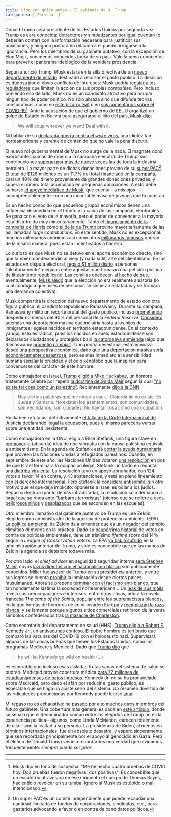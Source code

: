```yaml
---
title: Dime con quién andas - El gabinete de D. Trump 
categories: [ Personal ]
---
```



Donald Trump será presidente de los Estados Unidos por segunda vez. Trump es
cara conocida: detractores y simpatizantes por igual cuentan (o deberían
contar) con la información necesaria para justificar sus posiciones, y ninguna
postura en relación a él puede arrogarse a la ignorancia. Pero los
miembros de su gabinete putativo, con la excepción de Elon Musk, son menos
conocidos fuera de su país. Vale la pena conocerlos para prever el
panorama ideológico de la venidera presidencia.


Según anunció Trump, Musk estará en la silla directiva de un [nuevo
departamento de estado](https://edition.cnn.com/2024/11/12/politics/elon-musk-vivek-ramaswamy-department-of-government-efficiency-trump/index.html) destinado a recortar el gasto público.
La decisión es dudosa por el obvio conflicto de intereses: Musk podría [regular a los reguladores](https://www.nytimes.com/2024/10/20/us/politics/elon-musk-federal-agencies-contracts.html) que limitan la acción de sus propias compañías. Pero incluso poniendo eso de lado, Musk no es un candidato atractivo para ocupar ningún tipo de poder político. No sólo abraza 
sino que difunde teorías conspirativas, como en [este bizarro twit](https://x.com/elonmusk/status/1849718117297246377?ref_src=twsrc%5Etfw%7Ctwcamp%5Etweetembed%7Ctwterm%5E1849718117297246377%7Ctwgr%5E0ee6d957b285a79f874530bc89b809a33503fb9d%7Ctwcon%5Es1_c10&ref_url=https%3A%2F%2F) o en [sus comentarios sobre el COVID-19](https://www.infobae.com/america/eeuu/2020/11/13/elon-musk-ceo-y-fundador-de-tesla-alimenta-las-teorias-conspirativas-alrededor-del-coronavirus-hablo-sobre-los-cuatro-test-que-se-hizo-en-un-dia/)[^1]. Ante la acusación de que 
el gobierno de EEUU organizó un golpe de Estado en Bolivia para asegurarse el litio 
del país, [Musk dijo](https://www.theguardian.com/books/2023/nov/25/we-will-coup-whoever-we-want-the-unbearable-hubris-of-musk-and-the-billionaire-tech-bros):

> We will coup whoever we want! Deal with it. 

Ni hablar de su [declarada guerra contra el *woke virus*](https://www.usatoday.com/story/tech/2024/07/22/elon-musk-jordan-peterson-interview/74506785007/), una idiotez tan norteamericana y carente de 
contenido que no vale la pena discutir. 


El nuevo rol gubernamental de Musk no surge de la nada. El magnate donó exorbitantes sumas de dinero a la campaña elecotral de Trump: sus contribuciones
[superan por más de nueve veces](https://www.eenews.net/articles/top-energy-donors-to-trump-and-harris-dwarfed-by-elon-musk/) las de toda la industria petrolera.
La mayor parte de dichas donaciones provino de su
[super PAC](https://www.npr.org/2024/10/16/g-s1-28591/elon-musk-donald-trump-america-pac-fec)[^2]. 
El total de $128 millones es un 11.7% del [total financiado en la campaña](https://www.opensecrets.org/2024-presidential-race/donald-trump/candidate?id=N00023864), casi un 40% del dinero 
proveniente de grandes donaciones privadas, y supera el dinero total acumulado en pequeñas 
donaciones. A esto debe sumarse [el apoyo mediático de Musk](https://www.aljazeera.com/features/2024/11/7/the-elon-musk-effect-how-donald-trump-gained-from-billionaires-support), que cuenta—a mis ojos incomprensiblemente—con una incontable masa de jóvenes que lo admiran.

Es un hecho conocido que pequeños grupos económicos tienen una influencia
desmedida en el triunfo y la caída de las campañas electorales. Se gana 
con el voto de la mayoría, pero el poder de convencer a la mayoría está 
distribuido muy minoritariamente. Tanto el [financiamiento de la campaña de Harris]((https://www.opensecrets.org/2024-presidential-race/kamala-harris/candidate?id=N00036915))
como [el de la de Trump](https://www.opensecrets.org/2024-presidential-race/donald-trump/candidate?id=N00023864)
provino mayoritariamente de las así llamadas *large contributions*. En este sentido,
Musk no es excepcional: muchos millonarios anónimos así como otros [millonarios famosos](https://www.nytimes.com/2024/10/22/us/elections/bill-gates-future-forward-kamala-harris.html)
operan de la misma manera, pues están incentivados a hacerlo.

Lo curioso es que Musk no se detuvo en el aporte económico directo, sino que también condescendió al viejo 
(y nada sutil) arte del clientelismo. En los estados en disputa electoral, [regaló $1 millón 
diario](https://www.aljazeera.com/news/2024/10/21/does-musks-daily-1m-giveaway-constitute-election-interference) a personas "aleatoriamente" elegidas entre aquellas que firmaran una petición política de 
lineamiento republicano. Las comillas obedecen al hecho de que, eventualmente, [Musk alegó](https://www.aljazeera.com/news/2024/11/5/elon-musks-one-million-voter-giveaway-to-continue-pennsylvania-judge-rules) que 
la elección no era realmente aleatoria (lo cual condujo a que miles de personas
se sintieran estafadas y se formara una demanda colectiva).

Musk compartirá la dirección del nuevo departamento de estado con
otra figura pública: el candidato republicano Ramaswamy. Durante su campaña, Ramaswany militó un recorte brutal del gasto público, incluso [prometiendo](https://www.npr.org/2024/01/04/1222756097/republican-candidates-economy-inflation-social-security) despedir no menos del 90% del personal de la *Federal Reserve*.
[Consideró](https://www.nbcnews.com/politics/2024-election/vivek-ramaswamy-deport-children-undocumented-immigrants-born-us-rcna104143) además una deportación masiva que incluiría hasta a los hijos de inmigrantes ilegales nacidos en
territorio estadounidense. En el contexto yanqui, esto es radical, 
pues los nacidos en suelo estadounidense son declarados ciudadanos y protegidos bajo
[la catorceava enmienda](https://www.archives.gov/milestone-documents/14th-amendment) (algo que Ramaswamy [prometió cambiar](https://thehill.com/homenews/campaign/4227711-ramaswamy-end-birthright-citizenship-2024-debate/)). Uno podría desestimar esta amenaza desde una perspectiva económica, 
dado que una deportación masiva [sería económicamente desastrosa](https://www.theguardian.com/us-news/2024/oct/30/trump-deportation-plan-economic-disaster), pero es más inmediato 
a la sensibilidad humana señalar la crueldad y el odio xenófobo que la inspiran para convencerse del 
carácter de este hombre.

Como embajador en Israel, 
[Trump eligió a Mike Huckabee](https://edition.cnn.com/2024/11/12/politics/mike-huckabee-israel/index.html),
un hombre tristemente célebre por repetir [la doctrina de Golda Meir](https://en.wikipedia.org/wiki/There_was_no_such_thing_as_Palestinians)
según la cual ["no existe tal cosa como un palestino"](https://edition.cnn.com/2024/11/12/politics/mike-huckabee-palestinian-comments-trump-israel-ambassador/index.html). 
Recientemente [dijo a la CNN](https://www.democracynow.org/2024/11/13/headlines/mike_huckabee_who_declared_theres_no_such_thing_as_a_palestinian_named_us_ambassador_to_israel):

> Hay ciertas palabras que me niego a usar... Cisjordania no existe. Es Judea y Samaria. No existen los asentamientos:
son comunidades, son vecindarios, son ciudades. No hay tal cosa como una ocupación.

Huckabee refuta así definitivamente [el fallo de la Corte Internacional de
Justicia](https://www.bbc.com/news/articles/cjerjzxlpvdo) declarando ilegal la
ocupación, pues el mismo parecería versar sobre una entidad inexistente.


Como embajadora en la 
ONU, eligió a Elise Stefanik, una figura clave en [promover](https://www.nbcnews.com/politics/congress/rep-elise-stefanik-university-pennsylvania-presidents-resignation-one-rcna128939)
la (absurda) idea de que simpatía con la causa palestina equivale a antisemitismo.
En la agenda de Stefanik está [cortar la ayuda humanitaria](https://www.nbcnews.com/news/world/israel-unwra-ban-devastating-palestinians-rcna177766) que proveen las Naciones Unidas a refugiados palestinos. Cuando, en septiembre de este año, las Naciones Unides votaron [una resolución](https://news.un.org/en/story/2024/09/1154496) en pos de que Israel terminara 
la ocupación ilegal, Stefanik no tardó en redactar una [diatriba virulenta](https://stefanik.house.gov/2024/9/stefanik-statement-on-un-s-disgraceful-antisemitic-resolution-against-israel). La resolución tuvo un apoyo abrumador, con 124 votos a favor, 14 en contra, y 43 abstenciones, y está en pleno lineamiento con el derecho internacional. Pero Stefanik la considera antisemita, sin otro motivo que el que deja implícito: oponerse a Israel es 
odiar a los judíos. Según su lectura (por lo demás infradotada), la resolución sólo demanda a Israel que se 
rinda ante "bárbaros terroristas" (pienso que se refiere a esos [peligrosos niños](https://www.bbc.com/news/articles/c5y5zy1vvmlo) y [desplazados](https://www.aljazeera.com/program/newsfeed/2024/11/17/israeli-attack-targets-gaza-school-sheltering-displaced-palestinians) que se esconden 
en las escuelas).

Otro miembro llamativo del gabinete putativo de Trump es Lee Zeldin, elegido como administrador de la agencia de protección ambiental (EPA).
La [política ambiental](https://www.dw.com/en/new-trump-administration-zeldin-in-charge-of-environmental-protection-all-you-need-to-know/a-70773017) de Zeldin 
da a entender que es un negador del cambio climático *al menos* en la práctica.
Dado su [paupérrimo historial](https://scorecard.lcv.org/moc/lee-zeldin) de votos en contra de políticas ambientales, tiene un tristísimo *lifetime score* del 14% según la *League of Conservation Voters*. 
La EPA [ya había sufrido](https://www.dw.com/en/is-trumps-environment-agency-silencing-its-scientists/a-41075315) en la administración anterior de Trump, y sólo es concebible que en las manos de Zeldin la agencia 
se deteriore todavía más.


Por otro lado, el *chief advisor* en seguridad seguridad interna [será Stephen Miller](https://www.npr.org/2024/11/11/g-s1-33741/trump-stephen-miller-deputy-chief-of-staff-immigration-policy-deportations),
cuyos [lazos directos con el nacionalismo blanco](https://www.nytimes.com/2019/11/18/us/politics/stephen-miller-white-nationalism.html) son públicamente conocidos. Miller fue asesor de Trump en su presidencia anterior, y entre sus logros se cuenta [prohibir](https://www.washingtonpost.com/politics/2019/09/26/trumps-muslim-ban-really-was-muslim-ban-thats-what-data-suggest/) la inmigración 
desde ciertos países musulmanes. Ahora se propone [terminar con el racismo
anti-blanco](https://www.theguardian.com/us-news/2024/apr/01/trump-stephen-miller-anti-white-racism-plan),
que tan hondamente lastima la sociedad norteamericana... Un [leak de sus
mails](https://www.splcenter.org/hatewatch/2019/11/12/stephen-millers-affinity-white-nationalism-revealed-leaked-emails)
revela sus preocupaciones e intereses: entre otras cosas, adora la novela
francesa *The camp of the Saints*, popular entre los supremacistas blancos, en
la que hordas de hombres de color invaden Europa y [reemplazan la raza
blanca](https://es.wikipedia.org/wiki/El_gran_reemplazo), y se lamenta porque
algunos sitios comerciales retiraron de la venta símbolos confederados
tras [la masacre de Charleston](
https://en.wikipedia.org/wiki/Charleston_church_shooting). 

Como secretario del departamento de salud (HHS), [Trump eligió a Robert F. Kennedy Jr.](https://edition.cnn.com/2024/11/14/politics/robert-f-kennedy-donald-trump-hhs/index.html),
un [antivacunas](https://www.infobae.com/america/agencias/2024/11/15/trump-elige-al-antivacunas-robert-kennedy-jr-como-secretario-de-salud/) confeso.
El pobre hombre es tan bruto que comparó las vacunas del COVID-19 con el holocausto nazi.
Supervisará algunas de las cosas buenas que tienen los Estados Unidos, como los programas 
Medicare y Medicaid. Dado que [Trump dijo](https://www.nbcnews.com/video/-trump-says-he-would-let-anti-vaccine-advocate-rfk-jr-go-wild-on-health-222810181633)
que 

> he will let Kennedy go wild on health (...)

es esperable que incluso esas aisladas frutas sanas del sistema de salud se pudran. Medicaid 
provee cobertura médica [para 72 millones de estadouniadenses de bajos ingresos](https://news.bloomberglaw.com/health-law-and-business/rfk-jr-fuels-uncertainty-on-policies-from-medicare-to-abortion).
Kennedy Jr. no se ha pronunciado sobre Medicaid, pero dado el afán por reducir
el gasto público, es esperable que se haga un ajuste serio del sistema. Un 
resumen divertido de las ridiculeces pronunciadas por Kennedy puede leerse 
[aquí](https://robertreich.substack.com/p/trump-wants-robert-f-kennedy-jr-to).

Mi repaso no es exhaustivo: he pasado por alto [muchos otros miembros](https://www.cbsnews.com/news/who-might-be-in-donald-trump-cabinet/)
del futuro gabinete. Una cobertura más general es dada en [este artículo](https://www.theguardian.com/us-news/2024/nov/13/trump-america-first-foreign-policy),
donde se señala que el denominador común entre los elegidos de Trump no 
es la experiencia política—algunos, como Linda McMahon, carecen totalmente 
de ella—sino la lealtad a su persona. La presidencia de Biden, al menos en
términos internacionales, fue un absoluto desastre, y espero sinceramente que
sea recordada principalmente por el apoyo al genocidio en Gaza. Pero el elenco
de Donald Trump viene a recordarnos una verdad que olvidamos frecuentemente:
*siempre puede ser peor*.

------

[^1]: Musk dijo en tono de sospecha: "Me he hecho cuatro pruebas de COVID hoy. Dos pruebas fueron negativas, dos positivas". Es concebible que un escalofrío atravesara en ese momento el cuerpo de Thomas Bayes, haciéndolo revolcar en su tumba. Ignoro si Musk es estúpido o mal intencionado.
[^2]: Un super PAC es un comité independiente que puede recaudar una cantidad ilimitada de fondos de corporaciones, sindicatos, etc., para gastarlos advocando a favor o en contra de candidatos políticos.













